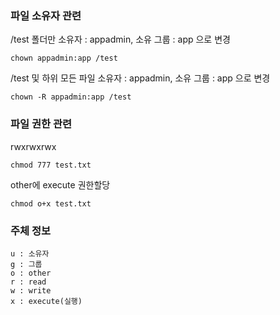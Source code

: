 ### 파일 소유자 관련

/test 폴더만 소유자 : appadmin, 소유 그룹 : app 으로 변경

```
chown appadmin:app /test
```

/test 및 하위 모든 파일 소유자 : appadmin, 소유 그룹 : app 으로 변경

```
chown -R appadmin:app /test
```

### 파일 권한 관련

rwxrwxrwx

```
chmod 777 test.txt
```

other에 execute 권한할당

```
chmod o+x test.txt
```

### 주체 정보

```
u : 소유자
g : 그룹
o : other
r : read
w : write
x : execute(실행)
```

